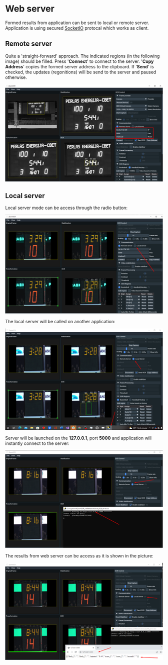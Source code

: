 # Web server
Formed results from application can be sent to local or remote server. Application is using secured [SocketIO](https://socket.io/) protocal which works as client. 


## Remote server
Quite a 'straight-forward' approach. The indicated regions (in the following image) should be filled. Press '**Connect**' to connect to the server. '**Copy Address**' copies the formed server address to the clipboard. If '**Send**' is checked, the updates (regonitions) will be send to the server and paused otherwise.  
  
<kbd><img src="https://github.com/rytisss/ZoomOCR/blob/main/res/remote_server.png"/></kbd> 
  
## Local server
Local server mode can be access through the radio button:  
  
<kbd><img src="https://github.com/rytisss/ZoomOCR/blob/main/res/server.png"/></kbd>  
  
The local server will be called on another application:  
  
<kbd><img src="https://github.com/rytisss/ZoomOCR/blob/main/res/local_server.png"/></kbd>   
  
Server will be launched on the **127.0.0.1**, port **5000** and application will instantly connect to the server:  
  
<kbd><img src="https://github.com/rytisss/ZoomOCR/blob/main/res/local_server_app.png"/></kbd>   
  
The results from web server can be access as it is shown in the picture:  
  
<kbd><img src="https://github.com/rytisss/ZoomOCR/blob/main/res/server_getter_local.png"/></kbd>   
